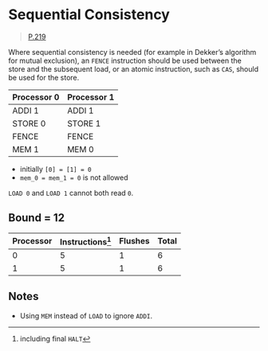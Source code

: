 # Sequential Consistency

> [P.219](https://www.amd.com/system/files/TechDocs/24593.pdf#page=219)

Where sequential consistency is needed (for example in Dekker’s algorithm for mutual exclusion), an `FENCE` instruction should be used between the store and the subsequent load, or an atomic instruction, such as `CAS`, should be used for the store.

| Processor 0 | Processor 1 |
| ----------- | ----------- |
| ADDI 1      | ADDI 1      |
| STORE 0     | STORE 1     |
| FENCE       | FENCE       |
| MEM 1       | MEM 0       |

* initially `[0] = [1] = 0`
* `mem_0 = mem_1 = 0` is not allowed

`LOAD 0` and `LOAD 1` cannot both read `0`.

## Bound = 12

| Processor | Instructions[^1]  | Flushes | Total |
| --------- | ----------------  | ------- | ----- |
| 0         | 5                 | 1       | 6     |
| 1         | 5                 | 1       | 6     |

[^1]: including final `HALT`

## Notes

* Using `MEM` instead of `LOAD` to ignore `ADDI`.
